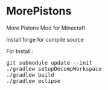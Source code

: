 MorePistons
============

More Pistons Mod for Minecraft

Install forge for compile source

For Install :

<pre>
git submodule update --init
./gradlew setupDecompWorkspace
./gradlew build
./gradlew eclipse
<pre>
